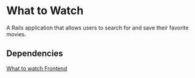 # What to Watch

A Rails application that allows users to search for and save their favorite movies.

## Dependencies
[What to watch Frontend](https://github.com/kevinjolley91/movies-frontend/tree/main)
